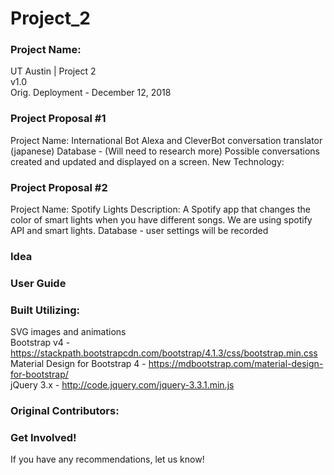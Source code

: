 # Project_2

### Project Name:
UT Austin  | Project 2 \
v1.0 \
Orig. Deployment - December 12, 2018

### Project Proposal #1 
Project Name: International Bot
Alexa and CleverBot conversation translator (japanese) 
Database - (Will need to research more) Possible conversations created and updated and displayed on a screen. 
New Technology: 

### Project Proposal #2
Project Name: Spotify Lights
Description: A Spotify app that changes the color of smart lights when you have different songs.
We are using spotify API and smart lights.
Database - user settings will be recorded 




### Idea
### User Guide
### Built Utilizing: 
SVG images and animations \
Bootstrap v4 - <https://stackpath.bootstrapcdn.com/bootstrap/4.1.3/css/bootstrap.min.css> \
Material Design for Bootstrap 4 - <https://mdbootstrap.com/material-design-for-bootstrap/> \
jQuery 3.x - <http://code.jquery.com/jquery-3.3.1.min.js> 

### Original Contributors:


### Get Involved!
If you have any recommendations, let us know!  